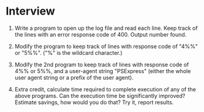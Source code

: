 Interview
=========

1.  Write a program to open up the log file and read each line.  Keep track of the lines with an error response code of 400.  Output number found.

2.  Modify the  program to keep track of lines with response code of "4%%" or "5%%".   ("%" is the wildcard character.)

3.  Modify the 2nd program to keep track of lines with response code of 4%% or 5%%, and a user-agent string  "PSExpress" (either the whole user agent string or a prefix of the user agent).

4.  Extra credit, calculate time required to complete execution of any of the above programs.   Can the execution time be significantly improved?   Estimate savings, how would you do that?  Try it, report results.